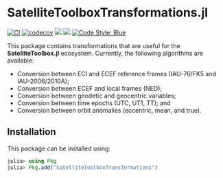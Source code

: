 SatelliteToolboxTransformations.jl
==================================

[![CI](https://github.com/JuliaSpace/SatelliteToolboxTransformations.jl/actions/workflows/ci.yml/badge.svg)](https://github.com/JuliaSpace/SatelliteToolboxTransformations.jl/actions/workflows/ci.yml)
[![codecov](https://codecov.io/gh/JuliaSpace/SatelliteToolboxTransformations.jl/branch/main/graph/badge.svg?token=SH31IN1JXM)](https://codecov.io/gh/JuliaSpace/SatelliteToolboxTransformations.jl)
[![](https://img.shields.io/badge/docs-stable-blue.svg)][docs-stable-url]
[![](https://img.shields.io/badge/docs-dev-blue.svg)][docs-dev-url]
[![Code Style: Blue](https://img.shields.io/badge/code%20style-blue-4495d1.svg)](https://github.com/invenia/BlueStyle)

This package contains transformations that are useful for the **SatelliteToolbox.jl**
ecosystem. Currently, the following algorithms are available:

- Conversion between ECI and ECEF reference frames (IAU-76/FK5 and IAU-2006/2010A);
- Conversion between ECEF and local frames (NED);
- Conversion between geodetic and geocentric variables;
- Conversion between time epochs (UTC, UT1, TT); and
- Conversion between orbit anomalies (eccentric, mean, and true).

## Installation

This package can be installed using:

``` julia
julia> using Pkg
julia> Pkg.add("SatelliteToolboxTransformations")
```

[docs-dev-url]: https://juliaspace.github.io/SatelliteToolboxTransformations.jl/dev
[docs-stable-url]: https://juliaspace.github.io/SatelliteToolboxTransformations.jl/stable
